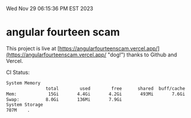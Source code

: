 Wed Nov 29 06:15:36 PM EST 2023

# angular fourteen scam


This project is live at [https://angularfourteenscam.vercel.app/](https://angularfourteenscam.vercel.app/ "dog!") thanks to Github and Vercel.

CI Status: 

```bash
System Memory
               total        used        free      shared  buff/cache   available
Mem:            15Gi       4.4Gi       4.2Gi       493Mi       7.6Gi        10Gi
Swap:          8.0Gi       136Mi       7.9Gi
System Storage
707M	.
